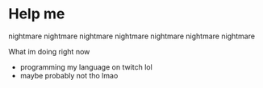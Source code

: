 # Help me
nightmare nightmare nightmare nightmare nightmare nightmare nightmare

What im doing right now

- programming my language on twitch lol 
- maybe probably not tho lmao

